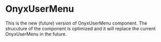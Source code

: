 # OnyxUserMenu

This is the new (future) version of OnyxUserMenu component. The strucuture of the component is optimized and it will replace the current OnyxUserMenu in the future.
